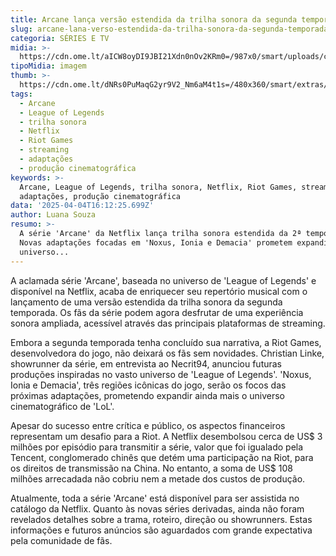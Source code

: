 ```yaml
---
title: Arcane lança versão estendida da trilha sonora da segunda temporada
slug: arcane-lana-verso-estendida-da-trilha-sonora-da-segunda-temporada
categoria: SÉRIES E TV
midia: >-
  https://cdn.ome.lt/aICW8oyDI9JBI21Xdn0nOv2KRm0=/987x0/smart/uploads/conteudo/fotos/OMELETE_CAPA_-_2025-04-04T124253.190.png
tipoMidia: imagem
thumb: >-
  https://cdn.ome.lt/dNRs0PuMaqG2yr9V2_Nm6aM4t1s=/480x360/smart/extras/conteudos/omelete_THUMB_-_2025-04-04T124238.788.png
tags:
  - Arcane
  - League of Legends
  - trilha sonora
  - Netflix
  - Riot Games
  - streaming
  - adaptações
  - produção cinematográfica
keywords: >-
  Arcane, League of Legends, trilha sonora, Netflix, Riot Games, streaming,
  adaptações, produção cinematográfica
data: '2025-04-04T16:12:25.699Z'
author: Luana Souza
resumo: >-
  A série 'Arcane' da Netflix lança trilha sonora estendida da 2ª temporada.
  Novas adaptações focadas em 'Noxus, Ionia e Demacia' prometem expandir o
  universo...
---
```


A aclamada série 'Arcane', baseada no universo de 'League of Legends' e disponível na Netflix, acaba de enriquecer seu repertório musical com o lançamento de uma versão estendida da trilha sonora da segunda temporada. Os fãs da série podem agora desfrutar de uma experiência sonora ampliada, acessível através das principais plataformas de streaming. 

Embora a segunda temporada tenha concluído sua narrativa, a Riot Games, desenvolvedora do jogo, não deixará os fãs sem novidades. Christian Linke, showrunner da série, em entrevista ao Necrit94, anunciou futuras produções inspiradas no vasto universo de 'League of Legends'. 'Noxus, Ionia e Demacia', três regiões icônicas do jogo, serão os focos das próximas adaptações, prometendo expandir ainda mais o universo cinematográfico de 'LoL'. 

Apesar do sucesso entre crítica e público, os aspectos financeiros representam um desafio para a Riot. A Netflix desembolsou cerca de US$ 3 milhões por episódio para transmitir a série, valor que foi igualado pela Tencent, conglomerado chinês que detém uma participação na Riot, para os direitos de transmissão na China. No entanto, a soma de US$ 108 milhões arrecadada não cobriu nem a metade dos custos de produção. 

Atualmente, toda a série 'Arcane' está disponível para ser assistida no catálogo da Netflix. Quanto às novas séries derivadas, ainda não foram revelados detalhes sobre a trama, roteiro, direção ou showrunners. Estas informações e futuros anúncios são aguardados com grande expectativa pela comunidade de fãs.
